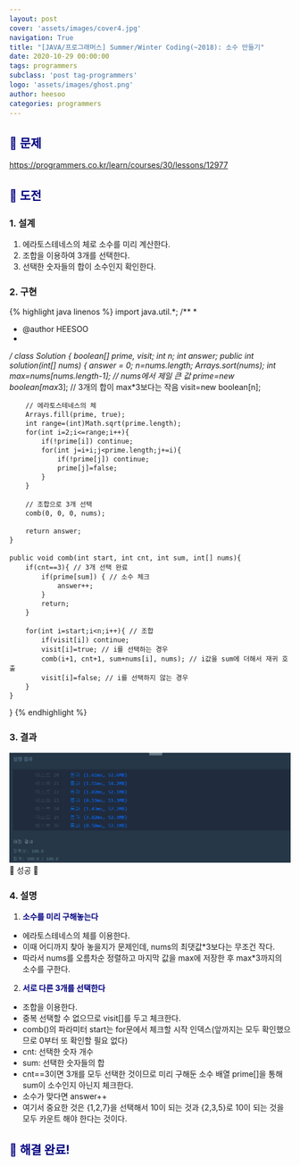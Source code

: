 ```yaml
---
layout: post
cover: 'assets/images/cover4.jpg'
navigation: True
title: "[JAVA/프로그래머스] Summer/Winter Coding(~2018): 소수 만들기"
date: 2020-10-29 00:00:00
tags: programmers
subclass: 'post tag-programmers'
logo: 'assets/images/ghost.png'
author: heesoo
categories: programmers
---
```

## <span style="color:navy">👀 문제</span>
<https://programmers.co.kr/learn/courses/30/lessons/12977>

## <span style="color:navy">👊 도전</span>

### 1. 설계
1. 에라토스테네스의 체로 소수를 미리 계산한다.
2. 조합을 이용하여 3개를 선택한다.
3. 선택한 숫자들의 합이 소수인지 확인한다.

### 2. 구현 
{% highlight java linenos %}
import java.util.*;
/**
 *
 * @author HEESOO
 *
 */
class Solution {
    boolean[] prime, visit;
    int n;
    int answer;
    public int solution(int[] nums) {
        answer = 0;
        n=nums.length;
        Arrays.sort(nums);
        int max=nums[nums.length-1]; // nums에서 제일 큰 값
        prime=new boolean[max*3]; // 3개의 합이 max*3보다는 작음
        visit=new boolean[n];
        
        // 에라토스테네스의 체
        Arrays.fill(prime, true);        
        int range=(int)Math.sqrt(prime.length);
        for(int i=2;i<=range;i++){
            if(!prime[i]) continue;
            for(int j=i+i;j<prime.length;j+=i){
                if(!prime[j]) continue;
                prime[j]=false;
            }
        }
        
        // 조합으로 3개 선택
        comb(0, 0, 0, nums);
        
        return answer;
    }
    
    public void comb(int start, int cnt, int sum, int[] nums){
        if(cnt==3){ // 3개 선택 완료
            if(prime[sum]) { // 소수 체크
                answer++;
            }
            return;
        }
        
        for(int i=start;i<n;i++){ // 조합
            if(visit[i]) continue;
            visit[i]=true; // i를 선택하는 경우
            comb(i+1, cnt+1, sum+nums[i], nums); // i값을 sum에 더해서 재귀 호출
            visit[i]=false; // i를 선택하지 않는 경우
        }
    }
}
{% endhighlight %}

### 3. 결과
![실행결과](./assets/images/201029_2.PNG)
🤟 성공 🤟  


### 4. 설명
1. **<span style="color:navy">소수를 미리 구해놓는다</span>**
- 에라토스테네스의 체를 이용한다.
- 이때 어디까지 찾아 놓을지가 문제인데, nums의 최댓값*3보다는 무조건 작다.
- 따라서 nums를 오름차순 정렬하고 마지막 값을 max에 저장한 후 max*3까지의 소수를 구한다.

2. **<span style="color:navy">서로 다른 3개를 선택한다</span>**
- 조합을 이용한다.
- 중복 선택할 수 없으므로 visit[]를 두고 체크한다.
- comb()의 파라미터 start는 for문에서 체크할 시작 인덱스(앞까지는 모두 확인했으므로 0부터 또 확인할 필요 없다)
- cnt: 선택한 숫자 개수
- sum: 선택한 숫자들의 합
- cnt==3이면 3개를 모두 선택한 것이므로 미리 구해둔 소수 배열 prime[]을 통해 sum이 소수인지 아닌지 체크한다.
- 소수가 맞다면 answer++
- 여기서 중요한 것은 {1,2,7}을 선택해서 10이 되는 것과 {2,3,5}로 10이 되는 것을 모두 카운트 해야 한다는 것이다.
  
## <span style="color:navy">👏 해결 완료!</span>